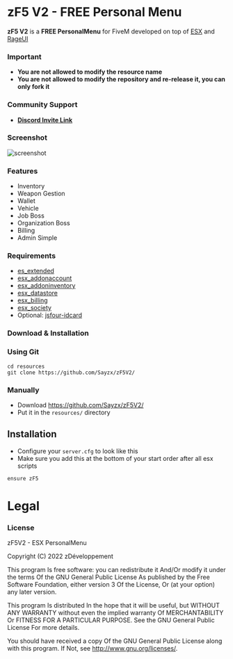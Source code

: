 # zF5 V2 - FREE Personal Menu
**zF5 V2** is a **FREE PersonalMenu** for FiveM developed on top of [ESX](https://github.com/ESX-Org/es_extended) and [RageUI](https://github.com/ImBaphomettt/RageUI)

### Important
- **You are not allowed to modify the resource name**
- **You are not allowed to modify the repository and re-release it, you can only fork it**


### Community Support
- **[Discord Invite Link](https://dsc.gg/zdev)** 

### Screenshot

![screenshot]([http://image.noelshack.com/fichiers/2022/12/2/1647967666-unknown.png](http://image.noelshack.com/fichiers/2022/51/1/1671458999-menu.png))

### Features
- Inventory
- Weapon Gestion
- Wallet 
- Vehicle 
- Job Boss 
- Organization Boss 
- Billing 
- Admin Simple 

### Requirements


- [es_extended](https://github.com/ESX-Org/es_extended)
- [esx_addonaccount](https://github.com/ESX-Org/esx_addonaccount)
- [esx_addoninventory](https://github.com/ESX-Org/esx_addoninventory)
- [esx_datastore](https://github.com/ESX-Org/esx_datastore)
- [esx_billing](https://github.com/ESX-Org/esx_billing)
- [esx_society](https://github.com/ESX-Org/esx_society)
- Optional: [jsfour-idcard](https://github.com/jonassvensson4/jsfour-idcard)

### Download & Installation

### Using Git

```
cd resources
git clone https://github.com/Sayzx/zF5V2/
```

### Manually
- Download https://github.com/Sayzx/zF5V2/
- Put it in the `resources/` directory

## Installation
- Configure your `server.cfg` to look like this
- Make sure you add this at the bottom of your start order after all esx scripts

```
ensure zF5
```
# Legal
### License
zF5V2 - ESX PersonalMenu

Copyright (C) 2022 zDéveloppement

This program Is free software: you can redistribute it And/Or modify it under the terms Of the GNU General Public License As published by the Free Software Foundation, either version 3 Of the License, Or (at your option) any later version.

This program Is distributed In the hope that it will be useful, but WITHOUT ANY WARRANTY without even the implied warranty Of MERCHANTABILITY Or FITNESS FOR A PARTICULAR PURPOSE. See the GNU General Public License For more details.

You should have received a copy Of the GNU General Public License along with this program. If Not, see http://www.gnu.org/licenses/.
